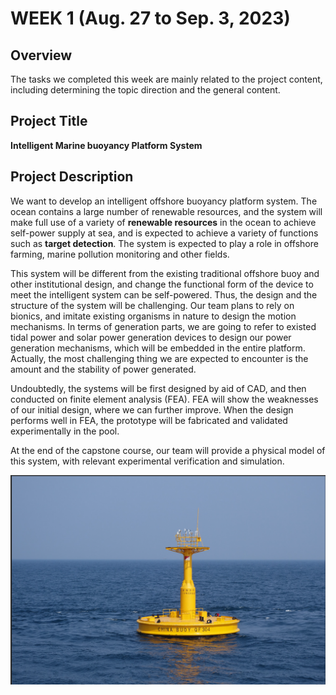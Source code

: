 # WEEK 1 (Aug. 27 to Sep. 3, 2023)
## Overview
  The tasks we completed this week are mainly related to the project content, including determining the topic direction and the general content.

## Project Title
**Intelligent Marine buoyancy Platform System**

## Project Description
We want to develop an intelligent offshore buoyancy platform system. The ocean contains a large 
number of renewable resources, and the system will make full use of a variety of **renewable resources** in 
the ocean to achieve self-power supply at sea, and is expected to achieve a variety of functions such as 
**target detection**. The system is expected to play a role in offshore farming, marine pollution monitoring 
and other fields.

This system will be different from the existing traditional offshore buoy and other institutional design, 
and change the functional form of the device to meet the intelligent system can be self-powered. Thus, the 
design and the structure of the system will be challenging. Our team plans to rely on bionics, and imitate 
existing organisms in nature to design the motion mechanisms. In terms of generation parts, we are going 
to refer to existed tidal power and solar power generation devices to design our power generation 
mechanisms, which will be embedded in the entire platform.
Actually, the most challenging thing we are expected to encounter is the amount and the stability of 
power generated.

Undoubtedly, the systems will be first designed by aid of CAD, and then conducted on finite element 
analysis (FEA). FEA will show the weaknesses of our initial design, where we can further improve. When 
the design performs well in FEA, the prototype will be fabricated and validated experimentally in the 
pool.

At the end of the capstone course, our team will provide a physical model of this system, with relevant 
experimental verification and simulation.

![Picture](https://github.com/SCi-winner/SCI.github.io/blob/main/img/week1.png)
